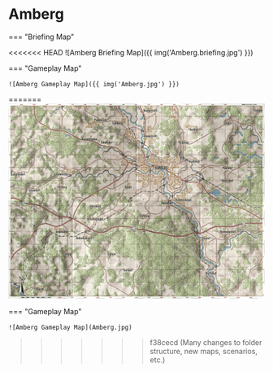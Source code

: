 # Amberg

=== "Briefing Map"

<<<<<<< HEAD
    ![Amberg Briefing Map]({{ img('Amberg.briefing.jpg') }})

=== "Gameplay Map"

    ![Amberg Gameplay Map]({{ img('Amberg.jpg') }})
=======
    ![Amberg Briefing Map](Amberg.briefing.jpg)

=== "Gameplay Map"

    ![Amberg Gameplay Map](Amberg.jpg)
>>>>>>> f38cecd (Many changes to folder structure, new maps, scenarios, etc.)
